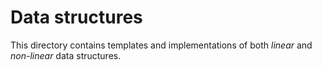 # Data structures

This directory contains templates and implementations of both *linear* and *non-linear* data structures.
